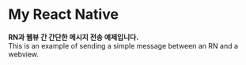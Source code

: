 # My React Native

<strong>RN과 웹뷰 간 간단한 메시지 전송 예제입니다.</strong><br />
This is an example of sending a simple message between an RN and a webview.
